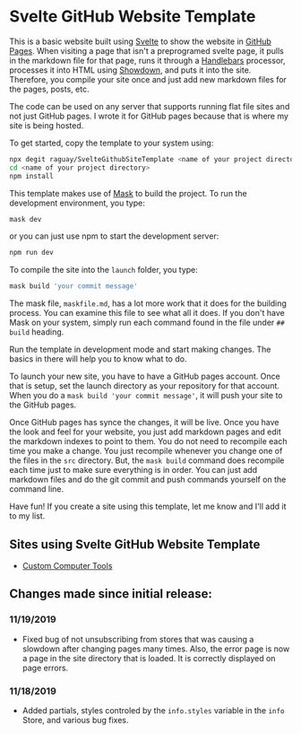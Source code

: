 # Svelte GitHub Website Template

This is a basic website built using [Svelte](https://svelte.dev/) to show the website
in [GitHub Pages](https://pages.github.com/). When visiting a page that isn't a
preprogramed svelte page, it pulls in the markdown file
for that page, runs it through a [Handlebars](https://handlebarsjs.com) processor, processes it into HTML 
using [Showdown](https://github.com/showdownjs/showdown), and puts it into the site. Therefore, you
compile your site once and just add new markdown files for the pages, posts, etc.

The code can be used on any server that supports running flat file sites and not just GitHub pages. I wrote
it for GitHub pages because that is where my site is being hosted.

To get started, copy the template to your system using:

```sh
npx degit raguay/SvelteGithubSiteTemplate <name of your project directory>
cd <name of your project directory>
npm install
```

This template makes use of [Mask](https://github.com/jakedeichert/mask) to build the project. To run
the development environment, you type:

```sh
mask dev
```

or you can just use npm to start the development server: 

```sh
npm run dev
```

To compile the site into the `launch` folder, you type:

```sh
mask build 'your commit message'
```

The mask file, `maskfile.md`, has a lot more work that 
it does for the building process. You can examine this file 
to see what all it does. If you don't have Mask on your system, 
simply run each command found in the file under `## build` heading.

Run the template in development mode and start making changes. The basics in there will
help you to know what to do.

To launch your new site, you have to have a GitHub pages account. Once that is setup, set the launch
directory as your repository for that account. When you do a `mask build 'your commit message'`, it
will push your site to the GitHub pages.

Once GitHub pages has synce the changes, it will be live. Once you have the look and feel
for your website, you just add markdown pages and edit the markdown indexes to point to them.
You do not need to recompile each time you make a change. You just recompile whenever you change
one of the files in the `src` directory. But, the `mask build` command does recompile each time
just to make sure everything is in order. You can just add markdown files and do the git commit and push 
commands yourself on the command line.

Have fun! If you create a site using this template, let me know and I'll add it to my list.

## Sites using Svelte GitHub Website Template

- [Custom Computer Tools](https://customct.com)

## Changes made since initial release:

### 11/19/2019

- Fixed bug of not unsubscribing from stores that was causing a slowdown after changing
pages many times. Also, the error page is now a page in the site directory that is loaded. It
is correctly displayed on page errors.

### 11/18/2019

- Added partials, styles controled by the `info.styles` variable in the `info` Store, and various bug fixes.

